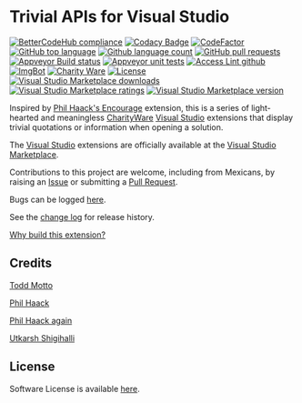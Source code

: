 [AppVeyorProjectUrl]: https://ci.appveyor.com/project/GregTrevellick/trivialapisforide
[AppVeyorProjectBuildStatusBadgeSvg]: https://ci.appveyor.com/api/projects/status/iapcrndog6fvdd9l?svg=true
[GitHubRepoURL]: https://github.com/GregTrevellick/TrivialApisForIDE
[GitHubRepoIssuesURL]: https://github.com/GregTrevellick/TrivialApisForIDE/issues
[GitHubRepoPullRequestsURL]: https://github.com/GregTrevellick/TrivialApisForIDE/pulls
[VersionNumberBadgeURL]: https://vsmarketplacebadge.apphb.com/version/GregTrevellick.TrivialApisForIDE.svg
[VisualStudioURL]: https://www.visualstudio.com/
[VSMarketplaceUrl]: https://marketplace.visualstudio.com/search?term=trevellick&target=VS&sortBy=Relevance
[CharityWareURL]: https://github.com/GregTrevellick/MiscellaneousArtefacts/wiki/Charity-Ware
[WhyURL]: https://github.com/GregTrevellick/MiscellaneousArtefacts/wiki/Why

# Trivial APIs for Visual Studio 

<!--BadgesSTART-->
<!-- Powered by https://github.com/GregTrevellick/ReadMeSynchronizer -->
[![BetterCodeHub compliance](https://bettercodehub.com/edge/badge/GregTrevellick/TrivialApisForIDE?branch=master)](https://bettercodehub.com/results/GregTrevellick/TrivialApisForIDE)
[![Codacy Badge](https://api.codacy.com/project/badge/Grade/035ab76ee20d45c886d72be824507ab5)](https://www.codacy.com/project/gtrevellick/TrivialApisForIDE/dashboard?utm_source=github.com&amp;utm_medium=referral&amp;utm_content=GregTrevellick/TrivialApisForIDE&amp;utm_campaign=Badge_Grade_Dashboard)
[![CodeFactor](https://www.codefactor.io/repository/github/GregTrevellick/TrivialApisForIDE/badge)](https://www.codefactor.io/repository/github/GregTrevellick/TrivialApisForIDE)
[![GitHub top language](https://img.shields.io/github/languages/top/GregTrevellick/TrivialApisForIDE.svg)](https://github.com/GregTrevellick/TrivialApisForIDE)
[![Github language count](https://img.shields.io/github/languages/count/GregTrevellick/TrivialApisForIDE.svg)](https://github.com/GregTrevellick/TrivialApisForIDE)
[![GitHub pull requests](https://img.shields.io/github/issues-pr-raw/GregTrevellick/TrivialApisForIDE.svg)](https://github.com/GregTrevellick/TrivialApisForIDE/pulls)
[![Appveyor Build status](https://ci.appveyor.com/api/projects/status/0vwmtcboontemltq?svg=true)](https://ci.appveyor.com/project/GregTrevellick/TrivialApisForIDE)
[![Appveyor unit tests](https://img.shields.io/appveyor/tests/GregTrevellick/TrivialApisForIDE.svg)](https://ci.appveyor.com/project/GregTrevellick/TrivialApisForIDE/build/tests)
[![Access Lint github](https://img.shields.io/badge/a11y-checked-green.svg)](https://www.accesslint.com)
[![ImgBot](https://img.shields.io/badge/images-optimized-green.svg)](https://imgbot.net/)
[![Charity Ware](https://img.shields.io/badge/charity%20ware-thank%20you-brightgreen.svg)](https://github.com/GregTrevellick/MiscellaneousArtefacts/wiki/Charity-Ware)
[![License](https://img.shields.io/github/license/gittools/gitlink.svg)](/LICENSE.txt)
[![Visual Studio Marketplace downloads](https://vsmarketplacebadge.apphb.com/installs/GregTrevellick.TrivialApisForIDE.svg)](https://marketplace.visualstudio.com/items?itemName=GregTrevellick.TrivialApisForIDE)
[![Visual Studio Marketplace ratings](https://vsmarketplacebadge.apphb.com/rating/GregTrevellick.TrivialApisForIDE.svg)](https://marketplace.visualstudio.com/items?itemName=GregTrevellick.TrivialApisForIDE)
[![Visual Studio Marketplace version](https://vsmarketplacebadge.apphb.com/version/GregTrevellick.TrivialApisForIDE.svg)](https://marketplace.visualstudio.com/items?itemName=GregTrevellick.TrivialApisForIDE)
<!--BadgesEND-->







Inspired by [Phil Haack's Encourage](https://marketplace.visualstudio.com/items?itemName=Haacked.Encourage) extension, this is a series of light-hearted and meaningless  [CharityWare][CharityWareURL] [Visual Studio][VisualStudioURL] extensions that display trivial quotations or information when opening a  solution.

The [Visual Studio][VisualStudioURL] extensions are officially available at the [Visual Studio Marketplace][VSMarketplaceUrl].

Contributions to this project are welcome, including from Mexicans, by raising an [Issue][GitHubRepoIssuesURL] or submitting a [Pull Request][GitHubRepoPullRequestsURL].

Bugs can be logged [here][GitHubRepoIssuesURL].

See the [change log](CHANGELOG.md) for release history.

[Why build this extension?][WhyURL] 

## Credits

[Todd Motto](https://github.com/toddmotto/public-apis)

[Phil Haack](https://marketplace.visualstudio.com/items?itemName=Haacked.Encourage)

[Phil Haack again](http://haacked.com/archive/2014/07/30/visual-studios-extensions-settings/)

[Utkarsh Shigihalli](https://github.com/onlyutkarsh/XamlDialogInVSExtensionDemo)

## License

Software License is available [here](/LICENSE.txt).
